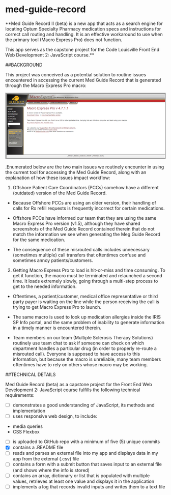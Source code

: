 # med-guide-record

**Med Guide Record II (beta) is a new app that acts as a search engine for locating Optum Specialty Pharmacy medication specs and instructions for correct call routing and handling. It is an effective workaround to use when the primary tool (Macro Express Pro) does not function.

This app serves as the capstone project for the Code Louisville Front End Web Development 2: JavaScript course.**

##BACKGROUND

This project was conceived as a potential solution to routine issues encountered in accessing the current Med Guide Record that is generated through the Macro Express Pro macro:

![alt text](https://github.com/American-Tahiti/med-guide-record/blob/main/MacroExpress.PNG)

.Enumerated below are the two main issues we routinely encounter in using the current tool for accessing the Med Guide Record, along with an explanation of how these issues impact workflow:

1. Offshore Patient Care Coordinators (PCCs) somehow have a different (outdated) version of the Med Guide Record.

- Because Offshore PCCs are using an older version, their handling of calls for Rx refill requests is frequently incorrect for certain medications.

- Offshore PCCs have informed our team that they are using the same Macro Express Pro version (v1.5), although they have shared screenshots of the Med Guide Record contained therein that do not match the information we see when generating the Meg Guide Record for the same medication.

- The consequence of these misrouted calls includes unnecessary (sometimes multiple) call transfers that oftentimes confuse and sometimes annoy patients/customers.

2. Getting Macro Express Pro to load is hit-or-miss and time consuming. To get it function, the macro must be terminated and relaunched a second time. It loads extremely slowly, going through a multi-step process to get to the needed information.

- Oftentimes, a patient/customer, medical office representative or third party payer is waiting on the line while the person receiving the call is trying to get Macro Express Pro to launch.

- The same macro is used to look up medication allergies inside the IRIS SP Info portal, and the same problem of inability to generate information in a timely manner is encountered therein.

- Team members on our team (Multiple Sclerosis Therapy Solutions) routinely use team chat to ask if someone can check on which department handles a particular drug (in order to properly re-route a misrouted call). Everyone is supposed to have access to this information, but because the macro is unreliable, many team members oftentimes have to rely on others whose macro may be working.
 

##TECHNICAL DETAILS

Med Guide Record (beta) as a capstone project for the Front End Web Development 2: JavaScript course fulfills the following technical requirements:

- [ ] demonstrates a good understanding of JavaScript, its methods and implementation
- [ ] uses responsive web design, to include:
- media queries
- CSS Flexbox
- [ ] is uploaded to GitHub repo with a minimum of five (5) unique commits
- [x] contains a .README file
- [ ] reads and parses an external file into my app and displays data in my app from the external (.csv) file
- [ ] contains a form with a submit button that saves input to an external file (and shows where the info is stored)
- [ ] contains an array, dictionary or list that is populated with multiple values, retrieves at least one value and displays it in the application
- [ ] implements a log that records invalid inputs and writes them to a text file 